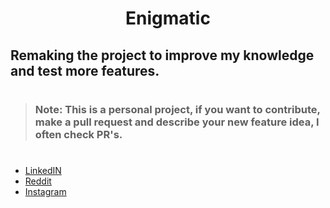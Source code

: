 <h1 align="center"> Enigmatic </h1>

## Remaking the project to improve my knowledge and test more features.

#


> ### Note: This is a personal project, if you want to contribute, make a pull request and describe your new feature idea, I often check PR's.
#

- [LinkedIN](https://linkedin.com/in/leonardo-ferreira-253a60173/)
- [Reddit](https://www.reddit.com/user/akaZinnlua)
- [Instagram](https://www.instagram.com/zinnlua/)

